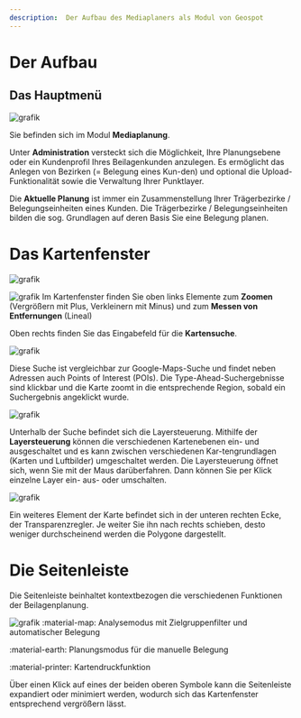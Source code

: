 ```yaml
---
description:  Der Aufbau des Mediaplaners als Modul von Geospot
---
```


# Der Aufbau

## Das Hauptmenü ##

![grafik](https://user-images.githubusercontent.com/99329016/230004043-88b6e5fd-2f04-41a4-b3c6-987d23030748.png)

Sie befinden sich im Modul **Mediaplanung**.

Unter **Administration** versteckt sich die Möglichkeit, Ihre Planungsebene oder ein Kundenprofil Ihres Beilagenkunden anzulegen. Es ermöglicht das Anlegen von Bezirken (= Belegung eines Kun-den) und optional die Upload-Funktionalität sowie die Verwaltung Ihrer Punktlayer. 

Die **Aktuelle Planung** ist immer ein Zusammenstellung Ihrer Trägerbezirke / Belegungseinheiten eines Kunden. Die Trägerbezirke / Belegungseinheiten bilden die sog. Grundlagen auf deren Basis Sie eine Belegung planen.

# Das Kartenfenster

![grafik](https://user-images.githubusercontent.com/99329016/230008089-d7800f95-647d-4f60-98b8-f0ba1e062107.png)

![grafik](https://user-images.githubusercontent.com/99329016/230008196-d95d56e5-4ebe-4847-9413-a36b2fbc3e92.png)
Im Kartenfenster finden Sie oben links Elemente zum **Zoomen** (Vergrößern mit Plus, Verkleinern mit Minus) und zum **Messen von Entfernungen** (Lineal)

Oben rechts finden Sie das Eingabefeld für die **Kartensuche**.

![grafik](https://user-images.githubusercontent.com/99329016/230008221-7a2f01e7-57d5-41b5-8ada-4b20000c67c6.png)

Diese Suche ist vergleichbar zur Google-Maps-Suche und findet neben Adressen auch Points of Interest (POIs).
Die Type-Ahead-Suchergebnisse sind klickbar und die Karte zoomt in die entsprechende Region, sobald ein Suchergebnis angeklickt wurde.


![grafik](https://user-images.githubusercontent.com/99329016/230008491-e845c666-8649-417e-998e-2938e4f7d35d.png)

Unterhalb der Suche befindet sich die Layersteuerung. Mithilfe der **Layersteuerung** können die verschiedenen Kartenebenen ein- und ausgeschaltet und es kann zwischen verschiedenen Kar-tengrundlagen (Karten und Luftbilder) umgeschaltet werden.
Die Layersteuerung öffnet sich, wenn Sie mit der Maus darüberfahren. Dann können Sie per Klick einzelne Layer ein- aus- oder umschalten.

![grafik](https://user-images.githubusercontent.com/99329016/230008555-e11b5afa-9554-4850-8ead-5533c61bae82.png)

Ein weiteres Element der Karte befindet sich in der unteren rechten Ecke, der Transparenzregler. Je weiter Sie ihn nach rechts schieben, desto weniger durchscheinend werden die Polygone dargestellt.


# Die Seitenleiste

Die Seitenleiste beinhaltet kontextbezogen die verschiedenen Funktionen der Beilagenplanung.

![grafik](https://user-images.githubusercontent.com/99329016/230010656-729ee593-9c14-4f57-9ff9-f1d7a04779f1.png)
:material-map:
  Analysemodus mit Zielgruppenfilter und automatischer Belegung

:material-earth:
Planungsmodus für die manuelle Belegung

:material-printer:
 Kartendruckfunktion

Über einen Klick auf eines der beiden oberen Symbole kann die Seitenleiste expandiert oder minimiert werden, wodurch sich das Kartenfenster entsprechend vergrößern lässt.
